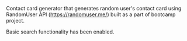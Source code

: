 Contact card generator that generates random user's contact card using RandomUser API (https://randomuser.me/) built as a part of bootcamp project. 

Basic search functionality has been enabled.